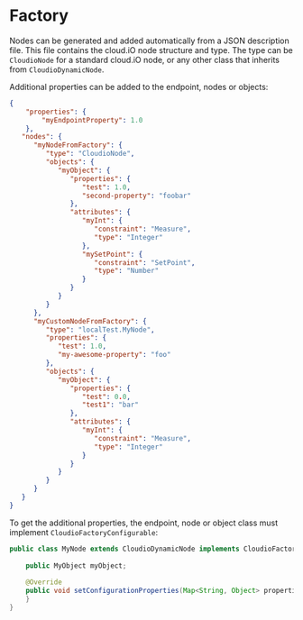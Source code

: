 # Factory

Nodes can be generated and added automatically from a JSON description file. This file contains the cloud.iO node structure and type. The type can be `CloudioNode` for a standard cloud.iO node, or any other class that inherits from `CloudioDynamicNode`.

Additional properties can be added to the endpoint, nodes or objects:

```json
{  
	"properties": {  
		"myEndpointProperty": 1.0
    }, 
   "nodes": {  
      "myNodeFromFactory": {  
         "type": "CloudioNode",  
         "objects": {  
            "myObject": {  
               "properties": {  
                  "test": 1.0,  
                  "second-property": "foobar"  
               },  
               "attributes": {  
                  "myInt": {  
                     "constraint": "Measure",  
                     "type": "Integer"  
                  },  
                  "mySetPoint": {  
                     "constraint": "SetPoint",  
                     "type": "Number"  
                  }  
               }  
            }  
         }  
      },  
      "myCustomNodeFromFactory": {  
         "type": "localTest.MyNode",  
         "properties": {  
            "test": 1.0,  
            "my-awesome-property": "foo"  
         },  
         "objects": {  
            "myObject": {  
               "properties": {  
                  "test": 0.0,  
                  "test1": "bar"  
               },  
               "attributes": {  
                  "myInt": {  
                     "constraint": "Measure",  
                     "type": "Integer"  
                  }  
               }  
            }  
         }  
      }  
   }  
}
```

To get the additional properties, the endpoint, node or object class must implement `CloudioFactoryConfigurable`:
```java
public class MyNode extends CloudioDynamicNode implements CloudioFactoryConfigurable {  
  
    public MyObject myObject;  
  
    @Override  
    public void setConfigurationProperties(Map<String, Object> properties) {  
    }  
}
```